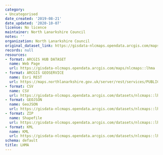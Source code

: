 ```yaml
---
category:
- Uncategorised
date_created: '2019-08-21'
date_updated: '2020-10-07'
license: No licence
maintainer: North Lanarkshire Council
notes: ''
organization: North Lanarkshire Council
original_dataset_link: https://gisdata-nlcmaps.opendata.arcgis.com/maps/nlcmaps::lhma
records: null
resources:
- format: ARCGIS HUB DATASET
  name: Web Page
  url: https://gisdata-nlcmaps.opendata.arcgis.com/maps/nlcmaps::lhma
- format: ARCGIS GEOSERVICE
  name: Esri REST
  url: https://maps.northlanarkshire.gov.uk/server/rest/services/PUBLIC/Lv_Internet/MapServer/55
- format: CSV
  name: CSV
  url: https://gisdata-nlcmaps.opendata.arcgis.com/datasets/nlcmaps::lhma.csv?where=1=1&outSR=%7B%22latestWkid%22%3A27700%2C%22wkid%22%3A27700%7D
- format: GEOJSON
  name: GeoJSON
  url: https://gisdata-nlcmaps.opendata.arcgis.com/datasets/nlcmaps::lhma.geojson?where=1=1&outSR=%7B%22latestWkid%22%3A27700%2C%22wkid%22%3A27700%7D
- format: ZIP
  name: Shapefile
  url: https://gisdata-nlcmaps.opendata.arcgis.com/datasets/nlcmaps::lhma.zip?where=1=1&outSR=%7B%22latestWkid%22%3A27700%2C%22wkid%22%3A27700%7D
- format: KML
  name: KML
  url: https://gisdata-nlcmaps.opendata.arcgis.com/datasets/nlcmaps::lhma.kml?where=1=1&outSR=%7B%22latestWkid%22%3A27700%2C%22wkid%22%3A27700%7D
schema: default
title: LHMA
---
```

